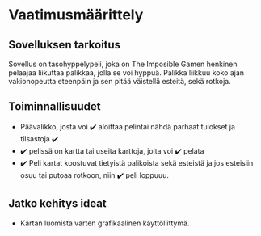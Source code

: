 # Vaatimusmäärittely

## Sovelluksen tarkoitus

Sovellus on tasohyppelypeli, joka on The Imposible Gamen henkinen pelaajaa liikuttaa palikkaa, jolla se voi hyppuä. Palikka liikkuu koko ajan vakionopeutta eteenpäin ja sen pitää väistellä esteitä, sekä rotkoja.

## Toiminnallisuudet

- Päävalikko, josta voi :heavy_check_mark: aloittaa pelintai nähdä parhaat tulokset ja tilsastoja :heavy_check_mark:
- :heavy_check_mark: pelissä on kartta tai useita karttoja, joita voi :heavy_check_mark: pelata
- :heavy_check_mark: Peli kartat koostuvat tietyistä palikoista sekä esteistä ja jos esteisiin osuu tai putoaa rotkoon, niin :heavy_check_mark: peli loppuuu.

## Jatko kehitys ideat

- Kartan luomista varten grafikaalinen käyttöliittymä.

